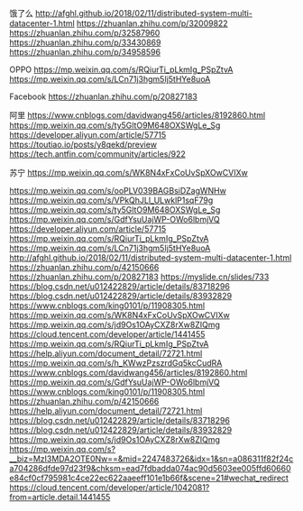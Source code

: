 饿了么
http://afghl.github.io/2018/02/11/distributed-system-multi-datacenter-1.html
https://zhuanlan.zhihu.com/p/32009822
https://zhuanlan.zhihu.com/p/32587960
https://zhuanlan.zhihu.com/p/33430869
https://zhuanlan.zhihu.com/p/34958596

OPPO
https://mp.weixin.qq.com/s/RQiurTi_pLkmIg_PSpZtvA
https://mp.weixin.qq.com/s/LCn71j3hgm5Ij5tHYe8uoA

Facebook
https://zhuanlan.zhihu.com/p/20827183

阿里
https://www.cnblogs.com/davidwang456/articles/8192860.html
https://mp.weixin.qq.com/s/ty5GltO9M648OXSWgLe_Sg
https://developer.aliyun.com/article/57715
https://toutiao.io/posts/y8qekd/preview
https://tech.antfin.com/community/articles/922

苏宁
https://mp.weixin.qq.com/s/WK8N4xFxCoUvSpXOwCVIXw

https://mp.weixin.qq.com/s/ooPLV039BAGBsiDZagWNHw
https://mp.weixin.qq.com/s/VPkQhJLl_ULwklP1sqF79g
https://mp.weixin.qq.com/s/ty5GltO9M648OXSWgLe_Sg
https://mp.weixin.qq.com/s/GdfYsuUajWP-OWo6lbmjVQ
https://developer.aliyun.com/article/57715
https://mp.weixin.qq.com/s/RQiurTi_pLkmIg_PSpZtvA
https://mp.weixin.qq.com/s/LCn71j3hgm5Ij5tHYe8uoA
http://afghl.github.io/2018/02/11/distributed-system-multi-datacenter-1.html
https://zhuanlan.zhihu.com/p/42150666
https://zhuanlan.zhihu.com/p/20827183
https://myslide.cn/slides/733
https://blog.csdn.net/u012422829/article/details/83718296
https://blog.csdn.net/u012422829/article/details/83932829
https://www.cnblogs.com/king0101/p/11908305.html
https://mp.weixin.qq.com/s/WK8N4xFxCoUvSpXOwCVIXw
https://mp.weixin.qq.com/s/jd9Os1OAyCXZ8rXw8ZIQmg
https://cloud.tencent.com/developer/article/1441455
https://mp.weixin.qq.com/s/RQiurTi_pLkmIg_PSpZtvA
https://help.aliyun.com/document_detail/72721.html
https://mp.weixin.qq.com/s/h_KWwzPzszrdGq5kcCudRA
https://www.cnblogs.com/davidwang456/articles/8192860.html
https://mp.weixin.qq.com/s/GdfYsuUajWP-OWo6lbmjVQ
https://www.cnblogs.com/king0101/p/11908305.html
https://zhuanlan.zhihu.com/p/42150666
https://help.aliyun.com/document_detail/72721.html
https://blog.csdn.net/u012422829/article/details/83718296
https://blog.csdn.net/u012422829/article/details/83932829
https://mp.weixin.qq.com/s/jd9Os1OAyCXZ8rXw8ZIQmg
https://mp.weixin.qq.com/s?__biz=MzI3MDA2OTE0Nw==&mid=2247483726&idx=1&sn=a086311f82f24ca704286dfde97d23f9&chksm=ead7fdbadda074ac90d5603ee005ffd60660e84cf0cf795981c4ce22ec622aaeeff101e1b66f&scene=21#wechat_redirect
https://cloud.tencent.com/developer/article/1042081?from=article.detail.1441455
